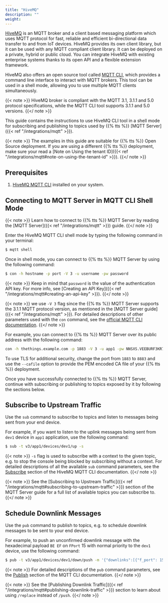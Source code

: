 ```yaml
---
title: "HiveMQ"
description: ""
weight: 
---
```


[HiveMQ](https://www.hivemq.com/) is an MQTT broker and a client based messaging platform which uses MQTT protocol for fast, reliable and efficient bi-directional data transfer to and from IoT devices. HiveMQ provides its own client library, but it can be used with any MQTT compliant client library. It can be deployed on a private, hybrid or public cloud. You can integrate HiveMQ with existing enterprise systems thanks to its open API and a flexible extension framework.

<!--more-->

HiveMQ also offers an open source tool called [MQTT CLI](https://github.com/hivemq/mqtt-cli), which provides a command line interface to interact with MQTT brokers. This tool can be used in a shell mode, allowing you to use multiple MQTT clients simultaneously. 

{{< note >}} HiveMQ broker is compliant with the MQTT 3.1, 3.1.1 and 5.0 protocol specifications, while the MQTT CLI tool supports 3.1.1 and 5.0 versions. {{</ note >}}

This guide contains the instructions to use HiveMQ CLI tool in a shell mode for subscribing and publishing to topics used by {{% tts %}} [MQTT Server]({{< ref "/integrations/mqtt" >}}).

{{< note >}} The examples in this guide are suitable for {{% tts %}} Open Source deployment. If you are using a different {{% tts %}} deployment, make sure your read a [Note on Using the tenant ID]({{< ref "/integrations/mqtt#note-on-using-the-tenant-id" >}}). {{</ note >}} 

## Prerequisites

1. [HiveMQ MQTT CLI](https://hivemq.github.io/mqtt-cli/docs/installation.html) installed on your system.

## Connecting to MQTT Server in MQTT CLI Shell Mode

{{< note >}} Learn how to connect to {{% tts %}} MQTT Server by reading the [MQTT Server]({{< ref "/integrations/mqtt" >}}) guide. {{</ note >}}

Enter the HiveMQ MQTT CLI shell mode by typing the following command in your terminal:

```bash
$ mqtt shell
```

Once in shell mode, you can connect to {{% tts %}} MQTT Server by using the following command:

```bash
$ con -h hostname -p port -V 3 -u username -pw password
```

{{< note >}} Keep in mind that `password` is the value of the authentication API key. For more info, see [Creating an API Key]({{< ref "/integrations/mqtt#creating-an-api-key" >}}). {{</ note >}}

{{< note >}} we use `-V 3` flag since the {{% tts %}} MQTT Server supports the 3.1.1 MQTT protocol version, as mentioned in the [MQTT Server guide]({{< ref "/integrations/mqtt" >}}). For detailed descriptions of other parameters used with the `con` command, see the [official MQTT CLI documentation](https://hivemq.github.io/mqtt-cli/docs/shell/connect.html). {{</ note >}}

For example, you can connect to {{% tts %}} MQTT Server over its public address with the following command:

```bash
con -h thethings.example.com -p 1883 -V 3 -u app1 -pw NNSXS.VEEBURF3KR77ZR..
```

To use TLS for additional security, change the port from `1883` to `8883` and use the `--cafile` option to provide the PEM encoded CA file of your {{% tts %}} deployment.

Once you have successfully connected to {{% tts %}} MQTT Server, continue with subscribing or publishing to topics exposed by it by following the sections below.

## Subscribe to Upstream Traffic

Use the `sub` command to subscribe to topics and listen to messages being sent from your end device. 

For example, if you want to listen to the uplink messages being sent from `dev1` device in `app1` application, use the following command:

```bash
$ sub -t v3/app1/devices/dev1/up -s
```

{{< note >}} `-s` flag is used to subscribe with a context to the given topic, e.g. to stop the console being blocked by subscribing without a context. For detailed descriptions of all the available `sub` command parameters, see the [Subscribe](https://hivemq.github.io/mqtt-cli/docs/shell/subscribe.html) section of the HiveMQ MQTT CLI documentation. {{</ note >}}

{{< note >}} See the [Subscribing to Upstream Traffic]({{< ref "/integrations/mqtt#subscribing-to-upstream-traffic" >}}) section of the MQTT Server guide for a full list of available topics you can subscribe to. {{</ note >}}

## Schedule Downlink Messages

Use the `pub` command to publish to topics, e.g. to schedule downlink messages to be sent to your end device. 

For example, to push an unconfirmed downlink message with the hexadecimal payload `BE EF` on `FPort` 15 with normal priority to the `dev1` device, use the following command:

```bash
$ pub -t v3/app1/devices/dev1/down/push -m '{"downlinks":[{"f_port": 15,"frm_payload":"vu8=","priority": "NORMAL"}]}'
```

{{< note >}} For detailed descriptions of the `pub` command parameters, see the [Publish](https://hivemq.github.io/mqtt-cli/docs/shell/publish.html) section of the MQTT CLI documentation. {{</ note >}}

{{< note >}} See the [Publishing Downlink Traffic]({{< ref "/integrations/mqtt#publishing-downlink-traffic" >}}) section to learn about using `/replace` instead of `/push`. {{</ note >}}
